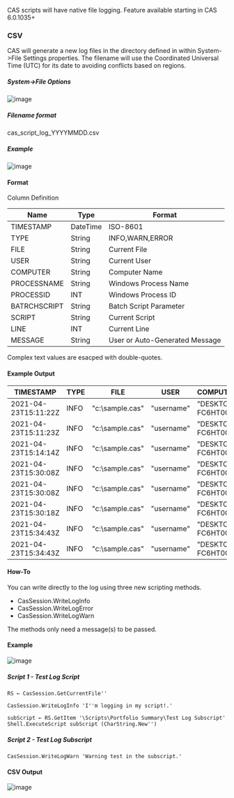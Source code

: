 CAS scripts will have native file logging.  Feature available starting in CAS 6.0.1035+  

### CSV 

CAS will generate a new log files in the directory defined in within System->File Settings properties.  The filename will use the Coordinated Universal Time (UTC) for its date to avoiding conflicts based on regions.  

##### System->File Options

![image](https://user-images.githubusercontent.com/5807754/115915221-a8ad8500-a438-11eb-810e-e7281fc7b6f2.png)

##### Filename format
cas_script_log_YYYYMMDD.csv

##### Example
![image](https://user-images.githubusercontent.com/5807754/115907462-86af0500-a42e-11eb-871a-d03eb54399d7.png)

#### Format

Column Definition

Name|Type|Format
--|--|--
TIMESTAMP|DateTime|ISO-8601
TYPE|String|INFO,WARN,ERROR
FILE|String|Current File
USER|String|Current User
COMPUTER|String|Computer Name
PROCESSNAME|String|Windows Process Name
PROCESSID|INT|Windows Process ID
BATRCHSCRIPT|String|Batch Script Parameter
SCRIPT|String|Current Script
LINE|INT|Current Line
MESSAGE|String|User or Auto-Generated Message

Complex text values are esacped with double-quotes.

#### Example Output

TIMESTAMP|TYPE|FILE|USER|COMPUTER|PROCESSNAME|PROCESSID|BATCHSCRIPT|SCRIPT|LINE|MESSAGE
--|--|--|--|--|--|--|--|--|--|--
2021-04-23T15:11:22Z|INFO|"c:\sample.cas"|"username"|"DESKTOP-FC6HT0G"|"myprocess"|12996||"Portfolio Summary"||"START"
2021-04-23T15:11:23Z|INFO|"c:\sample.cas"|"username"|"DESKTOP-FC6HT0G"|"myprocess"|12996||"Portfolio Summary"|9|"starting wizard"
2021-04-23T15:14:14Z|INFO|"c:\sample.cas"|"username"|"DESKTOP-FC6HT0G"|"myprocess"|12996||"Portfolio Summary"||"SUCCESS"
2021-04-23T15:30:08Z|INFO|"c:\sample.cas"|"username"|"DESKTOP-FC6HT0G"|"myprocess"|12996||"Portfolio Summary"||"START"
2021-04-23T15:30:08Z|INFO|"c:\sample.cas"|"username"|"DESKTOP-FC6HT0G"|"myprocess"|12996||"Portfolio Summary"|9|"starting wizard"
2021-04-23T15:30:18Z|INFO|"c:\sample.cas"|"username"|"DESKTOP-FC6HT0G"|"myprocess"|12996||"Portfolio Summary"||"SUCCESS"
2021-04-23T15:34:43Z|INFO|"c:\sample.cas"|"username"|"DESKTOP-FC6HT0G"|"myprocess"|12996||"Portfolio Summary"||"START"
2021-04-23T15:34:43Z|INFO|"c:\sample.cas"|"username"|"DESKTOP-FC6HT0G"|"myprocess"|12996||"Portfolio Summary"|10|"starting wizard"

#### How-To

You can write directly to the log using three new scripting methods.

- CasSession.WriteLogInfo
- CasSession.WriteLogError
- CasSession.WriteLogWarn

The methods only need a message(s) to be passed.

#### Example


![image](https://user-images.githubusercontent.com/5807754/115905198-60d43100-a42b-11eb-9bfc-4f6bb8941c8c.png)

##### Script 1 - Test Log Script

```apl
RS ← CasSession.GetCurrentFile''  
  
CasSession.WriteLogInfo 'I''m logging in my script!.'  
  
subScript ← RS.GetItem '\Scripts\Portfolio Summary\Test Log Subscript'  
Shell.ExecuteScript subScript (CharString.New'')
```

##### Script 2 - Test Log Subscript

```apl
CasSession.WriteLogWarn 'Warning test in the subscript.'
```

#### CSV Output

![image](https://user-images.githubusercontent.com/5807754/115905889-63835600-a42c-11eb-8cd2-8e5a92165c3c.png)
